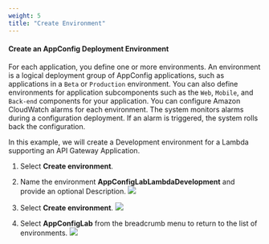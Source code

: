 ```yaml
---
weight: 5
title: "Create Environment"
---
```


#### Create an AppConfig Deployment Environment

For each application, you define one or more environments. An environment is a logical deployment group of AppConfig applications, such as applications in a `Beta` or `Production` environment. You can also define environments for application subcomponents such as the `Web`, `Mobile`, and `Back-end` components for your application. You can configure Amazon CloudWatch alarms for each environment. The system monitors alarms during a configuration deployment. If an alarm is triggered, the system rolls back the configuration.

In this example, we will create a Development environment for a Lambda supporting an API Gateway Application.

1. Select **Create environment**.

2. Name the environment **AppConfigLabLambdaDevelopment** and provide an optional Description. ![](../images/appconfig-environment.png)

3. Select **Create environment**. ![](../images/appconfig-environment-created.png)

4. Select **AppConfigLab** from the breadcrumb menu to return to the list of environments. ![](../images/appconfig-environment-breadcrumb.png)
